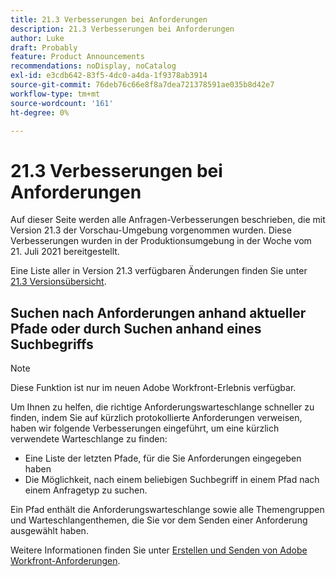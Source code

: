 ```yaml
---
title: 21.3 Verbesserungen bei Anforderungen
description: 21.3 Verbesserungen bei Anforderungen
author: Luke
draft: Probably
feature: Product Announcements
recommendations: noDisplay, noCatalog
exl-id: e3cdb642-83f5-4dc0-a4da-1f9378ab3914
source-git-commit: 76deb76c66e8f8a7dea721378591ae035b8d42e7
workflow-type: tm+mt
source-wordcount: '161'
ht-degree: 0%

---
```


# 21.3 Verbesserungen bei Anforderungen

Auf dieser Seite werden alle Anfragen-Verbesserungen beschrieben, die mit Version 21.3 der Vorschau-Umgebung vorgenommen wurden. Diese Verbesserungen wurden in der Produktionsumgebung in der Woche vom 21. Juli 2021 bereitgestellt.

Eine Liste aller in Version 21.3 verfügbaren Änderungen finden Sie unter [21.3 Versionsübersicht](../../../product-announcements/product-releases/21.3-release-activity/21-3-release-overview.md).

## Suchen nach Anforderungen anhand aktueller Pfade oder durch Suchen anhand eines Suchbegriffs

>[!NOTE]
>
>Diese Funktion ist nur im neuen Adobe Workfront-Erlebnis verfügbar.

Um Ihnen zu helfen, die richtige Anforderungswarteschlange schneller zu finden, indem Sie auf kürzlich protokollierte Anforderungen verweisen, haben wir folgende Verbesserungen eingeführt, um eine kürzlich verwendete Warteschlange zu finden:

* Eine Liste der letzten Pfade, für die Sie Anforderungen eingegeben haben
* Die Möglichkeit, nach einem beliebigen Suchbegriff in einem Pfad nach einem Anfragetyp zu suchen.

Ein Pfad enthält die Anforderungswarteschlange sowie alle Themengruppen und Warteschlangenthemen, die Sie vor dem Senden einer Anforderung ausgewählt haben.

Weitere Informationen finden Sie unter [Erstellen und Senden von Adobe Workfront-Anforderungen](/help/quicksilver/manage-work/requests/create-requests/create-submit-requests.md).

